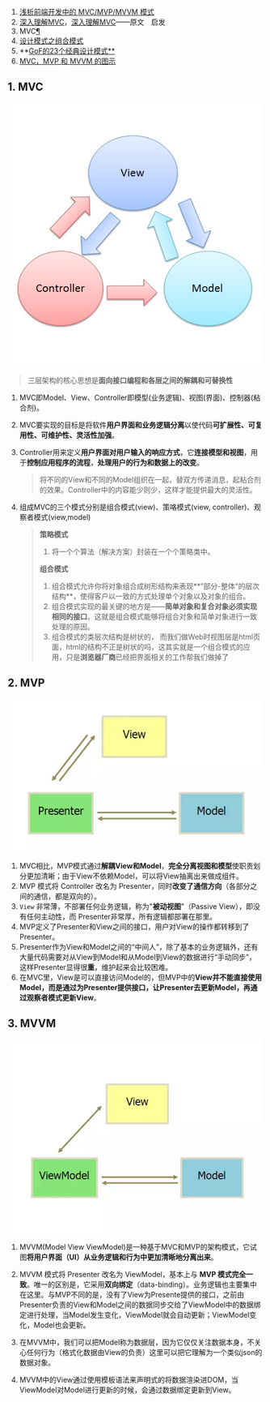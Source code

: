 1. [浅析前端开发中的 MVC/MVP/MVVM 模式](https://juejin.im/post/593021272f301e0058273468)
2. [深入理解MVC](<https://blog.csdn.net/zuiyingong6567/article/details/80150834>)，[深入理解MVC](<https://zhuanlan.zhihu.com/p/35680070>)——原文　启发
3. MVC[¶](http://www.digpage.com/mvc.html#mvc)
4. [设计模式之组合模式](https://www.cnblogs.com/snaildev/p/7647190.html)
5. **[GoF的23个经典设计模式**](<https://blog.csdn.net/slowlifes/article/details/17884169>)
6. [MVC，MVP 和 MVVM 的图示](http://www.ruanyifeng.com/blog/2015/02/mvcmvp_mvvm.html)



## 1. MVC

![](../img/MVC.jpg)



> 三层架构的核心思想是**面向接口编程和各层之间的解耦和可替换性**

1. MVC即Model、View、Controller即模型(业务逻辑)、视图(界面)、控制器(粘合剂)。

2. MVC要实现的目标是将软件**用户界面和业务逻辑分离**以使代码**可扩展性、可复用性、可维护性、灵活性加强**。

3. Controller用来定义**用户界面对用户输入的响应方式**，它**连接模型和视图**，用于**控制应用程序的流程**，**处理用户的行为和数据上的改变**。

   > 将不同的View和不同的Model组织在一起，替双方传递消息，起粘合剂的效果。Controller中的内容能少则少，这样才能提供最大的灵活性。

4. 组成MVC的三个模式分别是组合模式(view)、策咯模式(view, controller)、观察者模式(view,model)

   > **策略模式**
   >
   > 1. 将一个个算法（解决方案）封装在一个个策略类中。
   >
   > **组合模式**
   >
   > 1. 组合模式允许你将对象组合成树形结构来表现**”部分-整体“的层次结构**，使得客户以一致的方式处理单个对象以及对象的组合。
   > 2. 组合模式实现的最关键的地方是——**简单对象和复合对象必须实现相同的接口**。这就是组合模式能够将组合对象和简单对象进行一致处理的原因。
   > 3. 组合模式的类层次结构是树状的， 而我们做Web时视图层是html页面，html的结构不正是树状的吗，这其实就是一个组合模式的应用，只是**浏览器厂商**已经把界面相关的工作帮我们做掉了

## 2. MVP

![](../img/MVP.png)

1. MVC相比，MVP模式通过**解耦View和Model**，**完全分离视图和模型**使职责划分更加清晰；由于View不依赖Model，可以将View抽离出来做成组件。
2. MVP 模式将 Controller 改名为 Presenter，同时**改变了通信方向**（各部分之间的通信，都是双向的）。
3. `View` 非常薄，不部署任何业务逻辑，称为"**被动视图**"（Passive View），即没有任何主动性，而 Presenter非常厚，所有逻辑都部署在那里。
4. MVP定义了Presenter和View之间的接口，用户对View的操作都转移到了Presenter。
5. Presenter作为View和Model之间的“中间人”，除了基本的业务逻辑外，还有大量代码需要对从View到Model和从Model到View的数据进行“手动同步”，这样Presenter显得很**重**，维护起来会比较困难。
6. 在MVC里，View是可以直接访问Model的，但MVP中的**View并不能直接使用Model，而是通过为Presenter提供接口，让Presenter去更新Model，再通过观察者模式更新View**。

## 3. MVVM

![](../img/MVVM.png)

1. MVVM(Model View ViewModel)是一种基于MVC和MVP的架构模式，它试图**将用户界面（UI）从业务逻辑和行为中更加清晰地分离出来**。

2. MVVM 模式将 Presenter 改名为 ViewModel，基本上与 **MVP 模式完全一致**。唯一的区别是，它采用**双向绑定**（data-binding）。业务逻辑也主要集中在这里。与MVP不同的是，没有了View为Presente提供的接口，之前由Presenter负责的View和Model之间的数据同步交给了ViewModel中的数据绑定进行处理，当Model发生变化，ViewModel就会自动更新；ViewModel变化，Model也会更新。
3. 在MVVM中，我们可以把Model称为数据层，因为它仅仅关注数据本身，不关心任何行为（格式化数据由View的负责）这里可以把它理解为一个类似json的数据对象。
4. MVVM中的View通过使用模板语法来声明式的将数据渲染进DOM，当ViewModel对Model进行更新的时候，会通过数据绑定更新到View。